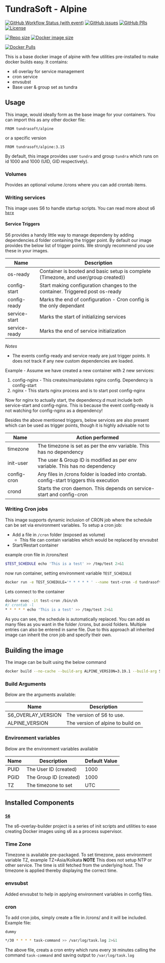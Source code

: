# TundraSoft - Alpine

[![GitHub Workflow Status (with event)](https://img.shields.io/github/actions/workflow/status/TundraSoft/alpine/build-docker.yml?event=push&logo=github)](https://github.com/TundraSoft/alpine/actions/workflows/build-docker.yml?logo=github)
[![GitHub issues](https://img.shields.io/github/issues-raw/tundrasoft/alpine.svg?logo=github)](https://github.com/tundrasoft/alpine/issues)
[![GitHub PRs](https://img.shields.io/github/issues-pr-raw/tundrasoft/alpine.svg?logo=github)](https://github.com/tundrasoft/alpine/pulls) 
[![License](https://img.shields.io/github/license/tundrasoft/alpine.svg)](https://github.com/tundrasoft/alpine/blob/master/LICENSE)

[![Repo size](https://img.shields.io/github/repo-size/tundrasoft/alpine?logo=github)](#)
[![Docker image size](https://img.shields.io/docker/image-size/tundrasoft/alpine?logo=docker)](https://hub.docker.com/r/tundrasoft/alpine)

[![Docker Pulls](https://img.shields.io/docker/pulls/tundrasoft/alpine.svg?logo=docker)](https://hub.docker.com/r/tundrasoft/alpine)

This is a base docker image of alpine with few utilities pre-installed to make docker builds easy. 
It contains:
- s6 overlay for service management
- cron service
- envsubst
- Base user & group set as tundra

## Usage

This image, would ideally form as the base image for your containers. You can 
import this as any other docker file:

```docker
FROM tundrasoft/alpine
```

or a specific version
```docker
FROM tundrasoft/alpine:3.15
```

By default, this image provides user `tundra` and group `tundra` which runs 
on id 1000 and 1000 (UID, GID respectively).

### Volumes

Provides an optional volume /crons where you can add crontab items. 

### Writing services

This image uses S6 to handle startup scripts. You can read more about s6 [`here`]([!https://github.com/just-containers/s6-overlay#the-docker-way "S6 Github link")

#### Service Triggers

S6 provides a handy little way to manage dependeny by adding dependencies.d 
folder containing the trigger point. By default our image provides the 
below list of trigger points. We strongly recommend you use these in your 
images.

| Name | Description |
| --- | --- |
| os-ready | Container is booted and basic setup is complete (Timezone, and user/group created)) |
| config-start | Start making configuration changes to the container. Triggered post os-ready |
| config-ready | Marks the end of configuration - Cron config is the only dependant |
| service-start | Marks the start of initializing services |
| service-ready | Marks the end of service initialization |

*Notes*
- The events config-ready and service ready are just trigger points. It does 
not track if any new custom dependencies are loaded. 

Example - Assume we have created a new container with 2 new services:
1. config-nginx - This creates/manipulates nginx config. Dependency is config-start
2. nginx - This starts nginx process and is to start post config-nginx

Now for nginx to actually start, the dependency.d must include both 
service-start and config-nginx. This is because the event config-ready is not 
watching for config-nginx as a dependency! 

Besides the above mentioned triggers, below services are also present which 
can be used as trigger points, though it is highly advisable not to

| Name | Action performed |
| --- | --- |
| timezone | The timezone is set as per the env variable. This has no dependency |
| init-user | The user & Group ID is modified as per env variable. This has no dependency |
| config-cron | Any files in /crons folder is loaded into crontab. config-start triggers this execution |
| crond | Starts the cron daemon. This depends on service-start and config-cron |


### Writing Cron jobs

This image supports dynamic inclusion of CRON job where the schedule can be 
set via environment variables. To setup a cron job:

- Add a file in `/cron` folder (exposed as volume)
    - This file can contain variables which would be replaced by envsubst
- Start/Restart container

example cron file in /crons/test
```sh
$TEST_SCHEDULE echo 'This is a test' >> /tmp/test 2>&1
```

now run container, setting environment variable `TEST_SCHEDULE`
```sh
docker run -e TEST_SCHEDULE='* * * * * ' --name test-cron -d tundrasoft/alpine
```

Lets connect to the container
```sh
docker exec -it test-cron /bin/sh
#/ crontab -l
* * * * * echo 'This is a test' >> /tmp/test 2>&1
```

As you can see, the schedule is automatically replaced. You can add as many 
files as you want in the folder /crons, but avoid folders. Multiple entries 
can also be entered in same file. Due to this approach all inherited image 
can inherit the cron job and specify their own.

## Building the image

The image can be built using the below command

```sh
docker build --no-cache --build-arg ALPINE_VERSION=3.19.1 --build-arg S6_OVERLAY_VERSION=3.1.3.0 -t tundrasoft/alpine .
```

### Build Arguments

Below are the arguments available:


| Name | Description |
|---|---|
| S6_OVERLAY_VERSION | The version of S6 to use. |
| ALPINE_VERSION | The version of alpine to build on |


### Environment variables

Below are the environment variables available

| Name | Description | Default Value |
|---|---|---|
| PUID | The User ID (created) | 1000 |
| PGID | The Group ID (created) | 1000 |
| TZ | The timezone to set | UTC |


## Installed Components

### [`S6`]([!https://github.com/just-containers/s6-overlay#the-docker-way "S6 Github link")

The s6-overlay-builder project is a series of init scripts and utilities to ease creating Docker images using s6 as a process supervisor.

### Time Zone

Timezone is available pre-packaged. To set timezone, pass environment variable TZ, example TZ=Asia/Kolkata
**NOTE** This does not setup NTP or other service. The time is still fetched from the underlying host. The timezone is applied thereby
displaying the correct time.

### envsubst

Added envsubst to help in applying environment variables in config files. 

### cron

To add cron jobs, simply create a file in /crons/ and it will be included. Example file:

`dummy`
```sh
*/30 * * * * task-command >> /var/log/task.log 2>&1
```

The above file, creats a cron entry which runs every `30` minutes calling the command `task-command` and saving output to `/var/log/task.log`